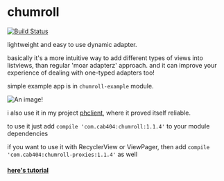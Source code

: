 chumroll
========
[![Build Status](https://travis-ci.org/cab404/chumroll.svg?branch=master)](https://travis-ci.org/cab404/chumroll)

lightweight and easy to use dynamic adapter.

basically it's a more intuitive way to add different types of views into
listviews, than regular 'moar adapterz' approach. and it can improve your experience
of dealing with one-typed adapters too!

simple example app is in `chumroll-example` module.

![An image!](https://cab404.ru/res/images/screenshot-gifs/chumroll.gif)

i also use it in my project [phclient](https://github.com/cab404/phclient), where it proved itself reliable.

to use it just add `compile 'com.cab404:chumroll:1.1.4'` to your module dependencies

if you want to use it with RecyclerView or ViewPager, then add `compile 'com.cab404:chumroll-proxies:1.1.4'` as well

#### [here's tutorial][tutorial]

[tutorial]: https://github.com/cab404/chumroll/wiki/Simple-how-to

[disclaimer]: pumpkins_and_overpowered_anthro_dogs_are_not_included.
